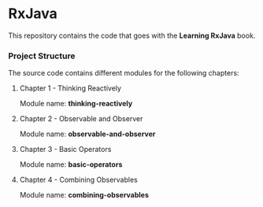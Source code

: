 RxJava
=====================

This repository contains the code that goes with the **Learning RxJava** book.

### Project Structure

The source code contains different modules for the following chapters:

1. Chapter 1 - Thinking Reactively

    Module name: **thinking-reactively**
    
2. Chapter 2 - Observable and Observer

    Module name: **observable-and-observer**

3. Chapter 3 - Basic Operators

    Module name: **basic-operators**
	
4. Chapter 4 - Combining Observables

    Module name: **combining-observables**
